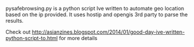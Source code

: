 </b>pysafebrowsing.py</b> is a python script Ive written to automate geo location based on the ip provided. It uses hostip and opengis 3rd party to parse the results.

Check out http://asianzines.blogspot.com/2014/01/good-day-ive-written-python-script-to.html for more details
